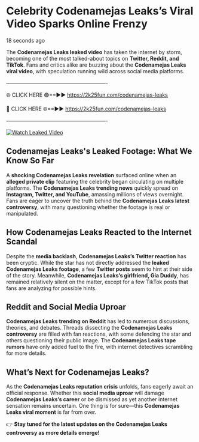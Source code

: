 # Celebrity Codenamejas Leaks’s Viral Video Sparks Online Frenzy

18 seconds ago

The **Codenamejas Leaks leaked video** has taken the internet by storm, becoming one of the most talked-about topics on **Twitter, Reddit, and TikTok**. Fans and critics alike are buzzing about the **Codenamejas Leaks viral video**, with speculation running wild across social media platforms.

———————————————————-

🌐 CLICK HERE 🟢==►► https://2k25fun.com/codenamejas-leaks

🔴 CLICK HERE 🌐==►► https://2k25fun.com/codenamejas-leaks

———————————————————-

[![Watch Leaked Video](https://miro.medium.com/v2/resize:fit:828/format:webp/1*cilzJN44JGOrTw9NJCrNHA.gif "Watch Leaked Video")](https://2k25fun.com/codenamejas-leaks)

## **Codenamejas Leaks's Leaked Footage: What We Know So Far**  
A **shocking Codenamejas Leaks revelation** surfaced online when an **alleged private clip** featuring the celebrity began circulating on multiple platforms. The **Codenamejas Leaks trending news** quickly spread on **Instagram, Twitter, and YouTube**, amassing millions of views overnight. Fans are eager to uncover the truth behind the **Codenamejas Leaks latest controversy**, with many questioning whether the footage is real or manipulated.  

## **How Codenamejas Leaks Reacted to the Internet Scandal**  
Despite the **media backlash**, **Codenamejas Leaks’s Twitter reaction** has been cryptic. While the star has not directly addressed the **leaked Codenamejas Leaks footage**, a few **Twitter posts** seem to hint at their side of the story. Meanwhile, **Codenamejas Leaks’s girlfriend, Gia Duddy**, has remained relatively silent on the matter, except for a few TikTok posts that fans are analyzing for possible hints.  

## **Reddit and Social Media Uproar**  
**Codenamejas Leaks trending on Reddit** has led to numerous discussions, theories, and debates. Threads dissecting the **Codenamejas Leaks controversy** are filled with fan reactions, with some defending the star and others questioning their public image. The **Codenamejas Leaks tape rumors** have only added fuel to the fire, with internet detectives scrambling for more details.  

## **What’s Next for Codenamejas Leaks?**  
As the **Codenamejas Leaks reputation crisis** unfolds, fans eagerly await an official response. Whether this **social media uproar** will damage **Codenamejas Leaks’s career** or be dismissed as yet another internet sensation remains uncertain. One thing is for sure—this **Codenamejas Leaks viral moment** is far from over.  

👉 **Stay tuned for the latest updates on the Codenamejas Leaks controversy as more details emerge!**  